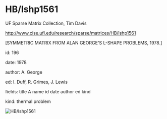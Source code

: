 # HB/lshp1561

 UF Sparse Matrix Collection, Tim Davis

 http://www.cise.ufl.edu/research/sparse/matrices/HB/lshp1561

 [SYMMETRIC MATRIX FROM ALAN GEORGE'S L-SHAPE PROBLEMS, 1978.]

 id: 196

 date: 1978

 author: A. George

 ed: I. Duff, R. Grimes, J. Lewis

 fields: title A name id date author ed kind

 kind: thermal problem

![HB/lshp1561](http://www2.research.att.com/~yifanhu/GALLERY/GRAPHS/GIF_SMALL/HB@lshp1561.gif)